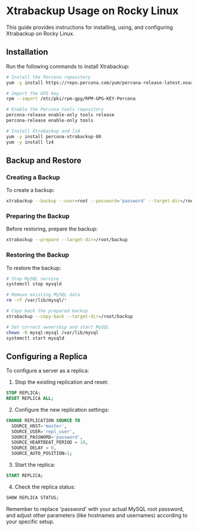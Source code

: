 # Xtrabackup Usage on Rocky Linux

This guide provides instructions for installing, using, and configuring Xtrabackup on Rocky Linux.

## Installation

Run the following commands to install Xtrabackup:

```bash
# Install the Percona repository
yum -y install https://repo.percona.com/yum/percona-release-latest.noarch.rpm

# Import the GPG key
rpm --import /etc/pki/rpm-gpg/RPM-GPG-KEY-Percona

# Enable the Percona tools repository
percona-release enable-only tools release
percona-release enable-only tools

# Install Xtrabackup and lz4
yum -y install percona-xtrabackup-80
yum -y install lz4
```

## Backup and Restore

### Creating a Backup

To create a backup:

```bash
xtrabackup --backup --user=root --password='password' --target-dir=/root/backup
```

### Preparing the Backup

Before restoring, prepare the backup:

```bash
xtrabackup --prepare --target-dir=/root/backup
```

### Restoring the Backup

To restore the backup:

```bash
# Stop MySQL service
systemctl stop mysqld

# Remove existing MySQL data
rm -rf /var/lib/mysql/*

# Copy back the prepared backup
xtrabackup --copy-back --target-dir=/root/backup

# Set correct ownership and start MySQL
chown -R mysql:mysql /var/lib/mysql
systemctl start mysqld
```

## Configuring a Replica

To configure a server as a replica:

1. Stop the existing replication and reset:

```sql
STOP REPLICA;
RESET REPLICA ALL;
```

2. Configure the new replication settings:

```sql
CHANGE REPLICATION SOURCE TO
  SOURCE_HOST='master',
  SOURCE_USER='repl_user',
  SOURCE_PASSWORD='password',
  SOURCE_HEARTBEAT_PERIOD = 10,
  SOURCE_DELAY = 0,           
  SOURCE_AUTO_POSITION=1;
```

3. Start the replica:

```sql
START REPLICA;
```

4. Check the replica status:

```sql
SHOW REPLICA STATUS;
```

Remember to replace 'password' with your actual MySQL root password, and adjust other parameters (like hostnames and usernames) according to your specific setup.